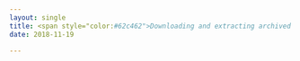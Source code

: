 ```yaml
---
layout: single
title: <span style="color:#62c462">Downloading and extracting archived files</span>
date: 2018-11-19

---
```

